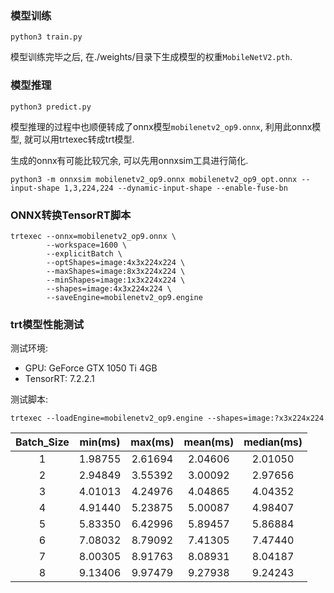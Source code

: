 ### 模型训练

```bash_script
python3 train.py
```

模型训练完毕之后, 在./weights/目录下生成模型的权重`MobileNetV2.pth`.

### 模型推理

```bash_script
python3 predict.py
```

模型推理的过程中也顺便转成了onnx模型`mobilenetv2_op9.onnx`, 利用此onnx模型, 就可以用trtexec转成trt模型.

生成的onnx有可能比较冗余, 可以先用onnxsim工具进行简化.

```bash_script
python3 -m onnxsim mobilenetv2_op9.onnx mobilenetv2_op9_opt.onnx --input-shape 1,3,224,224 --dynamic-input-shape --enable-fuse-bn
```

### ONNX转换TensorRT脚本

```shell script
trtexec --onnx=mobilenetv2_op9.onnx \
        --workspace=1600 \
        --explicitBatch \
        --optShapes=image:4x3x224x224 \
        --maxShapes=image:8x3x224x224 \
        --minShapes=image:1x3x224x224 \
        --shapes=image:4x3x224x224 \
        --saveEngine=mobilenetv2_op9.engine
```

### trt模型性能测试

测试环境:
- GPU: GeForce GTX 1050 Ti 4GB
- TensorRT: 7.2.2.1

测试脚本:

```shell script
trtexec --loadEngine=mobilenetv2_op9.engine --shapes=image:?x3x224x224
```

| Batch_Size | min(ms) | max(ms) | mean(ms) | median(ms) |
|:----:|:----:|:----:|:----:|:----:|
| 1 | 1.98755 | 2.61694 | 2.04606 | 2.01050 |
| 2 | 2.94849 | 3.55392 | 3.00092 | 2.97656 |
| 3 | 4.01013 | 4.24976 | 4.04865 | 4.04352 |
| 4 | 4.91440 | 5.23875 | 5.00087 | 4.98407 |
| 5 | 5.83350 | 6.42996 | 5.89457 | 5.86884 |
| 6 | 7.08032 | 8.79092 | 7.41305 | 7.47440 |
| 7 | 8.00305 | 8.91763 | 8.08931 | 8.04187 |
| 8 | 9.13406 | 9.97479 | 9.27938 | 9.24243 |
